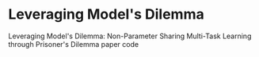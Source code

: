 # Leveraging Model's Dilemma
Leveraging Model's Dilemma: Non-Parameter Sharing Multi-Task Learning through Prisoner's Dilemma paper code
